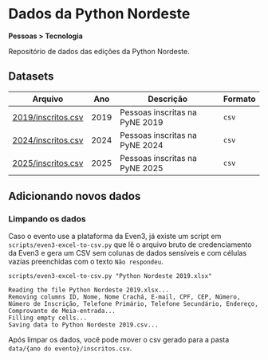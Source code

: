 # Dados da Python Nordeste

**Pessoas > Tecnologia**

Repositório de dados das edições da Python Nordeste.

## Datasets

| Arquivo | Ano | Descrição | Formato |
|-|-|-|-|
| [2019/inscritos.csv](./data/2019/inscritos.csv) | 2019 | Pessoas inscritas na PyNE 2019 | `csv` |
| [2024/inscritos.csv](./data/2024/inscritos.csv) | 2024 | Pessoas inscritas na PyNE 2024 | `csv` |
| [2025/inscritos.csv](./data/2025/inscritos.csv) | 2025 | Pessoas inscritas na PyNE 2025 | `csv` |

## Adicionando novos dados

### Limpando os dados

Caso o evento use a plataforma da Even3, já existe um script em `scripts/even3-excel-to-csv.py` que lê o arquivo bruto de credenciamento da Even3 e gera um CSV sem colunas de dados sensíveis e com células vazias preenchidas com o texto `Não respondeu`.

```shell
scripts/even3-excel-to-csv.py "Python Nordeste 2019.xlsx"
```

```
Reading the file Python Nordeste 2019.xlsx...
Removing columns ID, Nome, Nome Crachá, E-mail, CPF, CEP, Número, Número de Inscrição, Telefone Primário, Telefone Secundário, Endereço, Comprovante de Meia-entrada...
Filling empty cells...
Saving data to Python Nordeste 2019.csv...
```

Após limpar os dados, você pode mover o csv gerado para a pasta `data/{ano do evento}/inscritos.csv`.